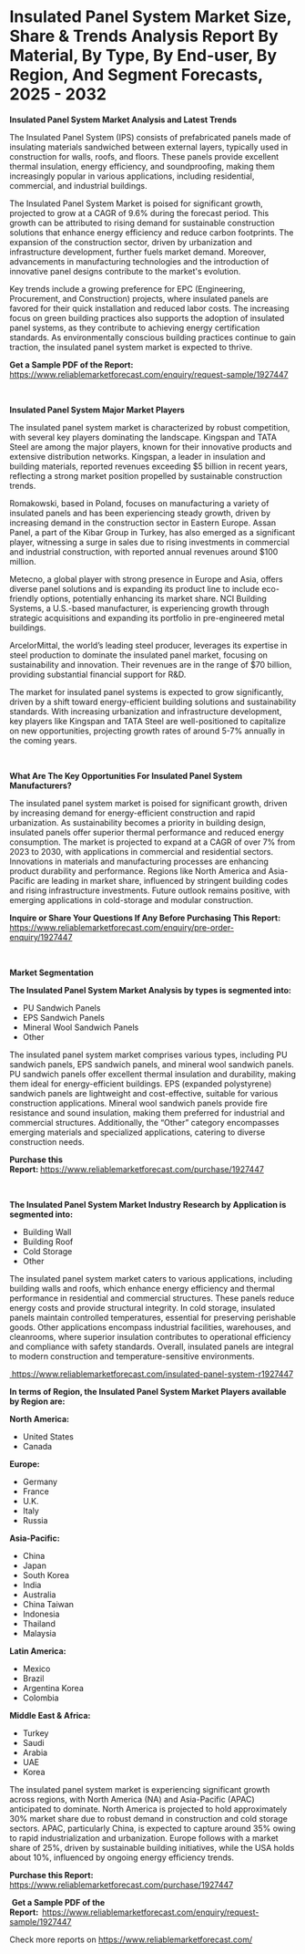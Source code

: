 <p><h1>Insulated Panel System Market Size, Share & Trends Analysis Report By Material, By Type, By End-user, By Region, And Segment Forecasts, 2025 - 2032</h1></p><p><strong>Insulated Panel System Market Analysis and Latest Trends</strong></p>
<p><p>The Insulated Panel System (IPS) consists of prefabricated panels made of insulating materials sandwiched between external layers, typically used in construction for walls, roofs, and floors. These panels provide excellent thermal insulation, energy efficiency, and soundproofing, making them increasingly popular in various applications, including residential, commercial, and industrial buildings.</p><p>The Insulated Panel System Market is poised for significant growth, projected to grow at a CAGR of 9.6% during the forecast period. This growth can be attributed to rising demand for sustainable construction solutions that enhance energy efficiency and reduce carbon footprints. The expansion of the construction sector, driven by urbanization and infrastructure development, further fuels market demand. Moreover, advancements in manufacturing technologies and the introduction of innovative panel designs contribute to the market's evolution.</p><p>Key trends include a growing preference for EPC (Engineering, Procurement, and Construction) projects, where insulated panels are favored for their quick installation and reduced labor costs. The increasing focus on green building practices also supports the adoption of insulated panel systems, as they contribute to achieving energy certification standards. As environmentally conscious building practices continue to gain traction, the insulated panel system market is expected to thrive.</p></p>
<p><strong>Get a Sample PDF of the Report:&nbsp;</strong> <a href="https://www.reliablemarketforecast.com/enquiry/request-sample/1927447?utm_campaign=3357&utm_medium=2&utm_source=Github&utm_content=ia&utm_term=28032025&utm_id=insulated-panel-system">https://www.reliablemarketforecast.com/enquiry/request-sample/1927447</a></p>
<p>&nbsp;</p>
<p><strong>Insulated Panel System Major Market Players</strong></p>
<p><p>The insulated panel system market is characterized by robust competition, with several key players dominating the landscape. Kingspan and TATA Steel are among the major players, known for their innovative products and extensive distribution networks. Kingspan, a leader in insulation and building materials, reported revenues exceeding $5 billion in recent years, reflecting a strong market position propelled by sustainable construction trends. </p><p>Romakowski, based in Poland, focuses on manufacturing a variety of insulated panels and has been experiencing steady growth, driven by increasing demand in the construction sector in Eastern Europe. Assan Panel, a part of the Kibar Group in Turkey, has also emerged as a significant player, witnessing a surge in sales due to rising investments in commercial and industrial construction, with reported annual revenues around $100 million.</p><p>Metecno, a global player with strong presence in Europe and Asia, offers diverse panel solutions and is expanding its product line to include eco-friendly options, potentially enhancing its market share. NCI Building Systems, a U.S.-based manufacturer, is experiencing growth through strategic acquisitions and expanding its portfolio in pre-engineered metal buildings.</p><p>ArcelorMittal, the world’s leading steel producer, leverages its expertise in steel production to dominate the insulated panel market, focusing on sustainability and innovation. Their revenues are in the range of $70 billion, providing substantial financial support for R&D.</p><p>The market for insulated panel systems is expected to grow significantly, driven by a shift toward energy-efficient building solutions and sustainability standards. With increasing urbanization and infrastructure development, key players like Kingspan and TATA Steel are well-positioned to capitalize on new opportunities, projecting growth rates of around 5-7% annually in the coming years.</p></p>
<p>&nbsp;</p>
<p><strong>What Are The Key Opportunities For Insulated Panel System Manufacturers?</strong></p>
<p><p>The insulated panel system market is poised for significant growth, driven by increasing demand for energy-efficient construction and rapid urbanization. As sustainability becomes a priority in building design, insulated panels offer superior thermal performance and reduced energy consumption. The market is projected to expand at a CAGR of over 7% from 2023 to 2030, with applications in commercial and residential sectors. Innovations in materials and manufacturing processes are enhancing product durability and performance. Regions like North America and Asia-Pacific are leading in market share, influenced by stringent building codes and rising infrastructure investments. Future outlook remains positive, with emerging applications in cold-storage and modular construction.</p></p>
<p><strong>Inquire or Share Your Questions If Any Before Purchasing This Report:</strong> <a href="https://www.reliablemarketforecast.com/enquiry/pre-order-enquiry/1927447?utm_campaign=3357&utm_medium=2&utm_source=Github&utm_content=ia&utm_term=28032025&utm_id=insulated-panel-system">https://www.reliablemarketforecast.com/enquiry/pre-order-enquiry/1927447</a></p>
<p>&nbsp;</p>
<p><strong>Market Segmentation</strong></p>
<p><strong>The Insulated Panel System Market Analysis by types is segmented into:</strong></p>
<p><ul><li>PU Sandwich Panels</li><li>EPS Sandwich Panels</li><li>Mineral Wool Sandwich Panels</li><li>Other</li></ul></p>
<p><p>The insulated panel system market comprises various types, including PU sandwich panels, EPS sandwich panels, and mineral wool sandwich panels. PU sandwich panels offer excellent thermal insulation and durability, making them ideal for energy-efficient buildings. EPS (expanded polystyrene) sandwich panels are lightweight and cost-effective, suitable for various construction applications. Mineral wool sandwich panels provide fire resistance and sound insulation, making them preferred for industrial and commercial structures. Additionally, the “Other” category encompasses emerging materials and specialized applications, catering to diverse construction needs.</p></p>
<p><strong>Purchase this Report:&nbsp;</strong><a href="https://www.reliablemarketforecast.com/purchase/1927447?utm_campaign=3357&utm_medium=2&utm_source=Github&utm_content=ia&utm_term=28032025&utm_id=insulated-panel-system">https://www.reliablemarketforecast.com/purchase/1927447</a></p>
<p>&nbsp;</p>
<p><strong>The Insulated Panel System Market Industry Research by Application is segmented into:</strong></p>
<p><ul><li>Building Wall</li><li>Building Roof</li><li>Cold Storage</li><li>Other</li></ul></p>
<p><p>The insulated panel system market caters to various applications, including building walls and roofs, which enhance energy efficiency and thermal performance in residential and commercial structures. These panels reduce energy costs and provide structural integrity. In cold storage, insulated panels maintain controlled temperatures, essential for preserving perishable goods. Other applications encompass industrial facilities, warehouses, and cleanrooms, where superior insulation contributes to operational efficiency and compliance with safety standards. Overall, insulated panels are integral to modern construction and temperature-sensitive environments.</p></p>
<p><a href="https://www.reliablemarketforecast.com/insulated-panel-system-r1927447?utm_campaign=3357&utm_medium=2&utm_source=Github&utm_content=ia&utm_term=28032025&utm_id=insulated-panel-system">&nbsp;https://www.reliablemarketforecast.com/insulated-panel-system-r1927447</a></p>
<p><strong>In terms of Region, the Insulated Panel System Market Players available by Region are:</strong></p>
<p>
    <p> <strong> North America: </strong>
        <ul>
            <li>United States</li>
            <li>Canada</li>
        </ul>
        </p> 
    <p> <strong> Europe: </strong>
        <ul>
            <li>Germany</li>
            <li>France</li>
            <li>U.K.</li>
            <li>Italy</li>
            <li>Russia</li>
        </ul>
        </p> 
    <p> <strong> Asia-Pacific: </strong>
        <ul>
            <li>China</li>
            <li>Japan</li>
            <li>South Korea</li>
            <li>India</li>
            <li>Australia</li>
            <li>China Taiwan</li>
            <li>Indonesia</li>
            <li>Thailand</li>
            <li>Malaysia</li>
        </ul>
        </p> 
    <p> <strong> Latin America: </strong>
        <ul>
            <li>Mexico</li>
            <li>Brazil</li>
            <li>Argentina Korea</li>
            <li>Colombia</li>
        </ul>
        </p> 
    <p> <strong> Middle East & Africa: </strong>
        <ul>
            <li>Turkey</li>
            <li>Saudi</li>
            <li>Arabia</li>
            <li>UAE</li>
            <li>Korea</li>
        </ul>
    </p>
    </p>
<p><p>The insulated panel system market is experiencing significant growth across regions, with North America (NA) and Asia-Pacific (APAC) anticipated to dominate. North America is projected to hold approximately 30% market share due to robust demand in construction and cold storage sectors. APAC, particularly China, is expected to capture around 35% owing to rapid industrialization and urbanization. Europe follows with a market share of 25%, driven by sustainable building initiatives, while the USA holds about 10%, influenced by ongoing energy efficiency trends.</p></p>
<p><strong>Purchase this Report: </strong><a href="https://www.reliablemarketforecast.com/purchase/1927447?utm_campaign=3357&utm_medium=2&utm_source=Github&utm_content=ia&utm_term=28032025&utm_id=insulated-panel-system">https://www.reliablemarketforecast.com/purchase/1927447</a></p>
<p>&nbsp;<strong>Get a Sample PDF of the Report:&nbsp;&nbsp;</strong><a href="https://www.reliablemarketforecast.com/enquiry/request-sample/1927447?utm_campaign=3357&utm_medium=2&utm_source=Github&utm_content=ia&utm_term=28032025&utm_id=insulated-panel-system">https://www.reliablemarketforecast.com/enquiry/request-sample/1927447</a></p>
<p><strong></strong></p>
<p>Check more reports on <a href="https://www.reliablemarketforecast.com/?utm_campaign=3357&utm_medium=2&utm_source=Github&utm_content=ia&utm_term=28032025&utm_id=insulated-panel-system">https://www.reliablemarketforecast.com/</a></p>
